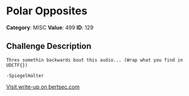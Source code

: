 # Polar Opposites
**Category**: MISC
**Value**: 499
**ID**: 129

## Challenge Description
```
Thres somethin backwards bout this audio... (Wrap what you find in UDCTF{})

-SpiegelHalter
```

[Visit write-up on bertsec.com](https://bertsec.com/polar-opposites)
